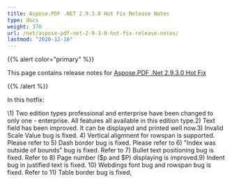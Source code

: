 ```yaml
---
title: Aspose.PDF .NET 2.9.3.0 Hot Fix Release Notes
type: docs
weight: 370
url: /net/aspose-pdf-net-2-9-3-0-hot-fix-release-notes/
lastmod: "2020-12-16"
---
```


{{% alert color="primary" %}} 

This page contains release notes for [Aspose.PDF .Net 2.9.3.0 Hot Fix](http://www.aspose.com/downloads/pdf/net/new-releases/aspose.pdf-.net-2.9.3.0-hot-fix/)

{{% /alert %}} 

In this hotfix:

\1) Two edition types professional and enterprise have been changed to only one - enterprise. All features all available in this edition type.2) Text field has been improved. It can be displayed and printed well now.3) Invalid Scale Value bug is fixed. 4) Vertical aligmnent for rowspan is supported. Please refer to 5) Dash border bug is fixed. Please refer to 6) "Index was outside of bounds" bug is fixed. Refer to 7) Bullet text positioning bug is fixed. Refer to 8) Page number ($p and $P) displaying is improved.9) Indent bug in justified text is fixed. 10) Webdings font bug and rowspan bug is fixed. Refer to 11) Table border bug is fixed,
